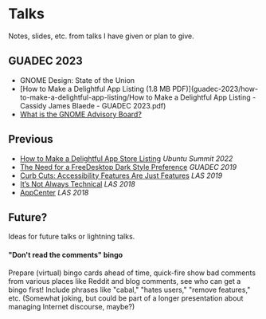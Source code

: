 # Talks

Notes, slides, etc. from talks I have given or plan to give.

## GUADEC 2023

- GNOME Design: State of the Union
- [How to Make a Delightful App Listing (1.8 MB PDF)](guadec-2023/how-to-make-a-delightful-app-listing/How to Make a Delightful App Listing - Cassidy James Blaede - GUADEC 2023.pdf)
- [What is the GNOME Advisory Board?](guadec-2023/what-is-the-gnome-advisory-board)

## Previous

- [How to Make a Delightful App Store Listing](https://www.youtube.com/watch?v=r8dX46J7W8g) _Ubuntu Summit 2022_
- [The Need for a FreeDesktop Dark Style Preference](fdo-dark-style) _GUADEC 2019_
- [Curb Cuts: Accessibility Features Are Just Features](curb-cuts) _LAS 2019_
- [It’s Not Always Technical](not-always-technical) _LAS 2018_
- [AppCenter](appcenter-las-2018) _LAS 2018_

## Future?

Ideas for future talks or lightning talks.

#### "Don't read the comments" bingo

Prepare (virtual) bingo cards ahead of time, quick-fire show bad comments from various places like Reddit and blog comments, see who can get a bingo first! Include phrases like "cabal," "hates users," "remove features," etc. (Somewhat joking, but could be part of a longer presentation about managing Internet discourse, maybe?)
